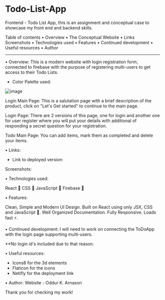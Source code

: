 # Todo-List-App

Frontend - Todo List App, this is an assignment and conceptual case to showcase my front end and backend skills.

Table of contents • Overview • The Conceptual Website • Links Screenshots • Technologies used • Features • Continued development • Useful resources • Author 

________________________________________________________________

• Overview: This is a modern website with login registration form, connected to firebase with the purpose of registering multi-users to get access to their Todo Lists.


- Color Palette used:

![image](https://user-images.githubusercontent.com/16030875/156666112-c93c1d00-d3e2-4111-96be-82923fe0ab64.png)


Login Main Page: This is a salutation page with a brief description of the product, click on "Let's Get started" to continue to the main page.

Login Page: There are 2 versions of this page, one for login and another one for user register where you will put your details with additional of responding a secret question for your registration.


Todo Main Page: You can add items, mark them as completed and delete your items.



• Links:

- Link to deployed version: 


 
Screenshots:


• Technologies used:

React 🚀
CSS 🚀
JavaScript 🚀
Firebase 🚀

• Features:

Clean, Simple and Modern UI Design.
Built on React using only JSX, CSS and JavaScript 🔨.
Well Organized Documentation.
Fully Responsive.
Loads fast ⚡.


• Continued development: I will need to work on connecting the ToDoApp with the login page supporting multi-users. 

**No login id's included due to that reason. 

• Useful resources:

- Icons8 for the 3d elements
- Flaticon for the icons
- Netifly for the deployment link


• Author: Website - Oddur K. Arnason



Thank you for checking my work!
